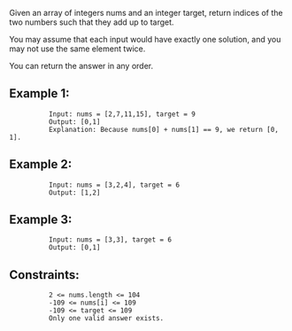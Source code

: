 Given an array of integers nums and an integer target, return indices of the two numbers such that they add up to target.

You may assume that each input would have exactly one solution, and you may not use the same element twice.

You can return the answer in any order.

 

Example 1:
--

              Input: nums = [2,7,11,15], target = 9
              Output: [0,1]
              Explanation: Because nums[0] + nums[1] == 9, we return [0, 1].

              
Example 2:
--
              
              Input: nums = [3,2,4], target = 6
              Output: [1,2]

              
Example 3:
--
              
              Input: nums = [3,3], target = 6
              Output: [0,1]
 

Constraints:
--

              2 <= nums.length <= 104
              -109 <= nums[i] <= 109
              -109 <= target <= 109
              Only one valid answer exists.
